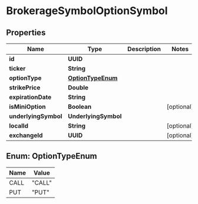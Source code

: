 

# BrokerageSymbolOptionSymbol


## Properties

| Name | Type | Description | Notes |
|------------ | ------------- | ------------- | -------------|
|**id** | **UUID** |  |  |
|**ticker** | **String** |  |  |
|**optionType** | [**OptionTypeEnum**](#OptionTypeEnum) |  |  |
|**strikePrice** | **Double** |  |  |
|**expirationDate** | **String** |  |  |
|**isMiniOption** | **Boolean** |  |  [optional] |
|**underlyingSymbol** | **UnderlyingSymbol** |  |  |
|**localId** | **String** |  |  [optional] |
|**exchangeId** | **UUID** |  |  [optional] |



## Enum: OptionTypeEnum

| Name | Value |
|---- | -----|
| CALL | &quot;CALL&quot; |
| PUT | &quot;PUT&quot; |



